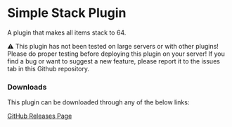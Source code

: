 # Simple Stack Plugin
A plugin that makes all items stack to 64.

:warning: This plugin has not been tested on large servers or with other plugins! Please do proper testing before 
deploying this plugin on your server! If you find a bug or want to suggest a new feature, please report it to
the issues tab in this Github repository.

### Downloads

This plugin can be downloaded through any of the below links:

[GitHub Releases Page](https://github.com/Mikedeejay2/SimpleStackPlugin/releases)
